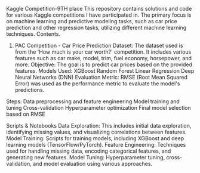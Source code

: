 Kaggle Competition-9TH place 
This repository contains solutions and code for various Kaggle competitions I have participated in. The primary focus is on machine learning and predictive modeling tasks, such as car price prediction and other regression tasks, utilizing different machine learning techniques.
Contents.

1. PAC Competition - Car Price Prediction
Dataset: The dataset used is from the 'How much is your car worth?' competition. It includes various features such as car make, model, trim, fuel economy, horsepower, and more.
Objective: The goal is to predict car prices based on the provided features.
Models Used:
XGBoost
Random Forest
Linear Regression
Deep Neural Networks (DNN) 
Evaluation Metric: RMSE (Root Mean Squared Error) was used as the performance metric to evaluate the model's predictions.

Steps:
Data preprocessing and feature engineering
Model training and tuning
Cross-validation
Hyperparameter optimization
Final model selection based on RMSE

Scripts & Notebooks
Data Exploration: This includes initial data exploration, identifying missing values, and visualizing correlations between features.
Model Training: Scripts for training models, including XGBoost and deep learning models (TensorFlow/PyTorch).
Feature Engineering: Techniques used for handling missing data, encoding categorical features, and generating new features.
Model Tuning: Hyperparameter tuning, cross-validation, and model evaluation using various approaches.
